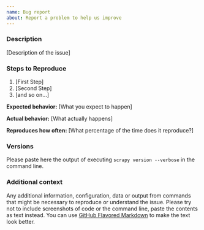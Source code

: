 ```yaml
---
name: Bug report
about: Report a problem to help us improve
---
```


<!--

Thanks for taking an interest in Scrapy!

If you have a question that starts with "How to...", please see the Scrapy Community page: https://scrapy.org/community/.
The GitHub issue tracker's purpose is to deal with bug reports and feature requests for the project itself.

Keep in mind that by filing an issue, you are expected to comply with Scrapy's Code of Conduct, including treating everyone with respect: https://github.com/scrapy/scrapy/blob/master/CODE_OF_CONDUCT.md

The following is a suggested template to structure your issue, you can find more guidelines at https://doc.scrapy.org/en/latest/contributing.html#reporting-bugs

-->

### Description

[Description of the issue]

### Steps to Reproduce

1. [First Step]
2. [Second Step]
3. [and so on...]

**Expected behavior:** [What you expect to happen]

**Actual behavior:** [What actually happens]

**Reproduces how often:** [What percentage of the time does it reproduce?]

### Versions

Please paste here the output of executing `scrapy version --verbose` in the command line.

### Additional context

Any additional information, configuration, data or output from commands that might be necessary to reproduce or understand the issue. Please try not to include screenshots of code or the command line, paste the contents as text instead. You can use [GitHub Flavored Markdown](https://help.github.com/en/articles/creating-and-highlighting-code-blocks) to make the text look better.

